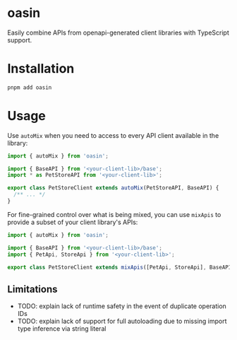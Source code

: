 # oasin

Easily combine APIs from openapi-generated client libraries with TypeScript support.

# Installation

```sh
pnpm add oasin
```

# Usage

Use `autoMix` when you need to access to every API client available in the library:

```ts
import { autoMix } from 'oasin';

import { BaseAPI } from '<your-client-lib>/base';
import * as PetStoreAPI from '<your-client-lib>';

export class PetStoreClient extends autoMix(PetStoreAPI, BaseAPI) {
  /** ... */
}
```

For fine-grained control over what is being mixed, you can use `mixApis` to provide a subset of your client library's APIs:

```ts
import { autoMix } from 'oasin';

import { BaseAPI } from '<your-client-lib>/base';
import { PetApi, StoreApi } from '<your-client-lib>';

export class PetStoreClient extends mixApis([PetApi, StoreApi], BaseAPI) {}
```

## Limitations

- TODO: explain lack of runtime safety in the event of duplicate operation IDs
- TODO: explain lack of support for full autoloading due to missing import type inference via string literal
